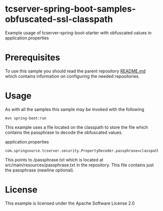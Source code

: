 # tcserver-spring-boot-samples-obfuscated-ssl-classpath
Example usage of tcserver-spring-boot-starter with obfuscated values in application.properties


Prerequisites
=============

To use this sample you should read the parent repository [README.md](../README) which contains information on configuring the needed repositories.

Usage
=====

As with all the samples this sample may be invoked with the following

```
mvn spring-boot:run
```

This example uses a file located on the classpath to store the file which contains the passphrase to decode the obfuscated values.  

application.properties
```
com.springsource.tcserver.security.PropertyDecoder.passphrase=classpath:/passphrase.txt
```

This points to /passphrase.txt which is located at src/main/resources/passphrase.txt in the repository. This file contains just the passphrase (newline optional). 


License
=======
This example is licensed under the Apache Software License 2.0
